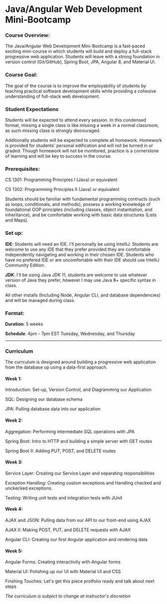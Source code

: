 # Java/Angular Web Development Mini-Bootcamp

### Course Overview: 

The Java/Angular Web Development Mini-Bootcamp is a fast-paced exciting mini-course in which students will build 
and deploy a full-stack progressive web application. Students will leave with a strong foundation in version control (Git/GitHub), 
Spring Boot, JPA, Angular 8, and Material UI. 

### Course Goal: 

The goal of the course is to improve the employability of students by teaching practical software development skills 
while providing a cohesive understanding of full-stack web development. 

### Student Expectations

Students will be expected to attend every session. In this condensed format, missing a single class is like missing a week 
in a normal classroom, as such missing class is strongly discouraged. 

Additionally students will be expected to complete all homework. Homework is provided for students' personal edification and 
will not be turned in or graded. Though homework will not be monitored, practice is a cornerstone of learning and will be key 
to success in the course. 

### Prerequisites: 

CS 1301: Programming Principles I (Java) or equivalent

CS 1302: Programming Principles II (Java) or equivalent

Students should be familiar with fundamental programming contructs (such as loops, conditionals, and methods), possess a 
working knowledge of foundational OOP principles (including classes, object instantiation, and inheritance), and be comfortable 
working with basic data structures (Lists and Maps). 

### Set up: 

__IDE__: Students will need an IDE. I'll personally be using IntelliJ. Students are welcome to use any IDE that they prefer provided 
they are comfortable independently navigating and working in their chosen IDE. Students who have no prefered IDE or are
uncomfortable with their IDE should use IntelliJ Community Edition. 

__JDK__: I'll be using Java JDK 11, students are welcome to use whatever version of Java they prefer, however I may use 
Java 8+ specific syntax in class. 

All other installs (Including Node, Angular CLI, and database dependencies) and will be managed during class. 

### Format: 

__Duration__: 5 weeks

__Schedule__: 4pm - 7pm EST Tuesday, Wednesday, and Thursday


---

### Curriculum

The currculum is designed around building a progressive web application from the database up using a data-first approach.

#### Week 1: 

Introduction: Set-up, Version Control, and Diagramming our Application 

SQL: Designing our database schema

JPA: Pulling database data into our application 

#### Week 2: 

Aggregation: Performing intermediate SQL operations with JPA

Spring Boot: Intro to HTTP and building a simple server with GET routes

Spring Boot II: Adding PUT, POST, and DELETE routes

#### Week 3:

Service Layer: Creating our Service Layer and separating responsibilities

Exception Handling: Creating custom exceptions and Handling checked and unckecked exceptions. 

Testing: Writing unit tests and integration tests with JUnit

#### Week 4:

AJAX and JSON: Pulling data from our API to our front-end using AJAX

AJAX II: Making POST, PUT, and DELETE requests with AJAX

Angular CLI: Creating our first Angular application and rendering data

#### Week 5:

Angular Forms: Creating interactivity with Angular forms

Material UI: Polishing up our UI with Material UI and CSS

Finshing Touches: Let's get this piece protfolio ready and talk about next steps

_The curriculum is subject to change at instructor's discretion_ 


